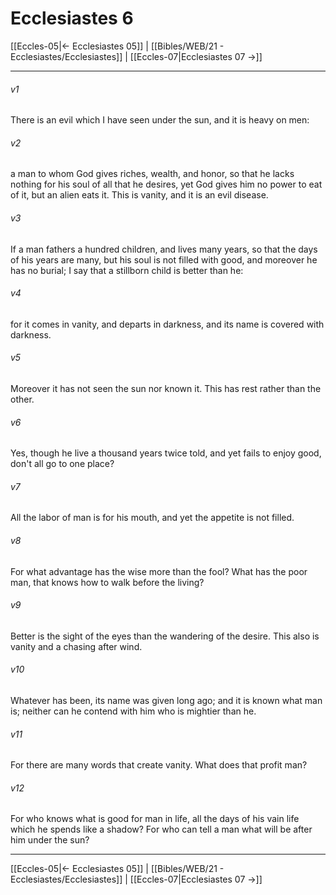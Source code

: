 # Ecclesiastes 6

[[Eccles-05|← Ecclesiastes 05]] | [[Bibles/WEB/21 - Ecclesiastes/Ecclesiastes]] | [[Eccles-07|Ecclesiastes 07 →]]
***



###### v1 
There is an evil which I have seen under the sun, and it is heavy on men: 

###### v2 
a man to whom God gives riches, wealth, and honor, so that he lacks nothing for his soul of all that he desires, yet God gives him no power to eat of it, but an alien eats it. This is vanity, and it is an evil disease. 

###### v3 
If a man fathers a hundred children, and lives many years, so that the days of his years are many, but his soul is not filled with good, and moreover he has no burial; I say that a stillborn child is better than he: 

###### v4 
for it comes in vanity, and departs in darkness, and its name is covered with darkness. 

###### v5 
Moreover it has not seen the sun nor known it. This has rest rather than the other. 

###### v6 
Yes, though he live a thousand years twice told, and yet fails to enjoy good, don't all go to one place? 

###### v7 
All the labor of man is for his mouth, and yet the appetite is not filled. 

###### v8 
For what advantage has the wise more than the fool? What has the poor man, that knows how to walk before the living? 

###### v9 
Better is the sight of the eyes than the wandering of the desire. This also is vanity and a chasing after wind. 

###### v10 
Whatever has been, its name was given long ago; and it is known what man is; neither can he contend with him who is mightier than he. 

###### v11 
For there are many words that create vanity. What does that profit man? 

###### v12 
For who knows what is good for man in life, all the days of his vain life which he spends like a shadow? For who can tell a man what will be after him under the sun?

***
[[Eccles-05|← Ecclesiastes 05]] | [[Bibles/WEB/21 - Ecclesiastes/Ecclesiastes]] | [[Eccles-07|Ecclesiastes 07 →]]

